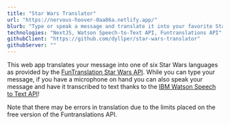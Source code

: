 ```yaml
---
title: "Star Wars Translator"
url: "https://nervous-hoover-0aa86a.netlify.app/"
blurb: "Type or speak a message and translate it into your favorite Star Wars language!"
technologies: "NextJS, Watson Speech-to-Text API, Funtranslations API"
githubClient: "https://github.com/dyllper/star-wars-translator"
githubServer: ""
---
```


This web app translates your message into one of six Star Wars languages as provided by the [FunTranslation Star Wars API](https://api.funtranslations.com/). While you can type your message, if you have a microphone on hand you can also speak your message and have it transcribed to text thanks to the  [IBM Watson Speech to Text API](https://github.com/watson-developer-cloud/speech-javascript-sdk)!

Note that there may be errors in translation due to the limits placed on the free version of the Funtranslations API.